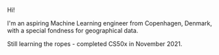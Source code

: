 Hi!

I'm an aspiring Machine Learning engineer from Copenhagen, Denmark, with a special fondness for geographical data.

Still learning the ropes - completed CS50x in November 2021.
